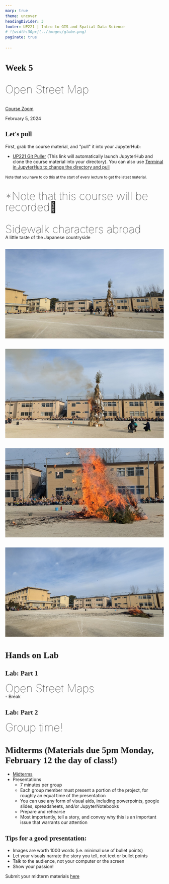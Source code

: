 ```yaml
---
marp: true
theme: uncover
headingDivider: 3
footer: UP221 | Intro to GIS and Spatial Data Science 
# ![width:30px](../images/globe.png)
paginate: true

---
```


<style>
kesmall {font-size:0.6em}
medium {font-size:0.9em}
large {font-size:2em}
xlarge {font-size:4em}
gray {padding:20px;background-color:whitesmoke;font-weight:800}
plum {padding:20px;background-color:plum;line-height:3}
xl { font-size:2.5em;font-weight:100;line-height:1}
h1,h2,h3,h4,h5{font-family:serif}
section {font-size:2em;font-weight:300;}
left {text-align:left;}
</style>

# Week 5

<xl>

Open Street Map

</xl>

[Course Zoom](https://ucla.zoom.us/j/94971812993?pwd=NjI4bkxRR2s3Q0FVblU0WmlHbXNodz09)

February 5, 2024

## Let's pull

First, grab the course material, and "pull" it into your JupyterHub:

* [UP221 Git Puller](https://jupyter.idre.ucla.edu/hub/user-redirect/git-pull?repo=https%3A%2F%2Fgithub.com%2Fcgiamarino9%2F24W-UP221&urlpath=lab%2Ftree%2F24W-UP221%2F&branch=main) 
(This link will automatically launch JupyterHub and clone the course material into your directory). You can also use [Terminal in JupyterHub to change the directory and pull](https://medium.com/@pinglinh/how-to-use-git-pull-80ad77a8afc6)

<small>Note that you have to do this at the start of every lecture to get the latest material.
</small>

##
<xl>

*Note that this course will be recorded🎥

</xl>

##


<xl>
Sidewalk characters abroad
</xl>
<br>
A little taste of the Japanese countryside

##

![bg](images/tondo1.jpg)

##

![bg](images/tondo2.jpg)

##

![bg](images/tondo3.jpg)

##

![bg](images/tondo4.jpg)

# Hands on Lab

## Lab: Part 1
<xl>
    Open Street Maps
</xl>
<br>
- Break

## Lab: Part 2
<xl>
    Group time!
</xl>


# Midterms (Materials due 5pm Monday, February 12 the day of class!)

- [Midterms](../../Midterm%20and%20Finals)
- Presentations
  -  7 minutes per group
  -  Each group member must present a portion of the project, for roughly an equal time of the presentation
  -  You can use any form of visual aids, including powerpoints, google slides, spreadsheets, and/or JupyterNotebooks
  -  Prepare and rehearse
  -  Most importantly, tell a story, and convey why this is an important issue that warrants our attention

## Tips for a good presentation:
- Images are worth 1000 words (i.e. minimal use of bullet points)
- Let your visuals narrate the story you tell, not text or bullet points
- Talk to the audience, not your computer or the screen
- Show your passion!

Submit your midterm materials [here](https://github.com/cgiamarino9/24W-UP221/discussions/8)